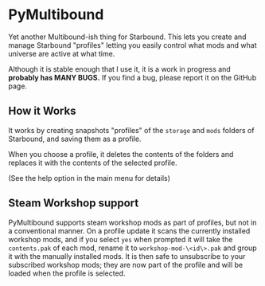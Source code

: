 # PyMultibound
 Yet another Multibound-ish thing for Starbound.
 This lets you create and manage Starbound "profiles"
 letting you easily control what mods and what universe
 are active at what time.

Although it is stable enough that I use it, it is a work in progress and **probably has  MANY BUGS.** If you find a bug, please report it on the GitHub page.

## How it Works
It works by creating snapshots "profiles" of the `storage` and `mods` folders of Starbound, and saving them as a profile.

When you choose a profile, it deletes the contents of the folders and replaces it with the contents of the selected profile.

(See the help option in the main menu for details)

## Steam Workshop support
PyMultibound supports steam workshop mods as part of profiles, but not in a conventional manner. 
On a profile update it scans the currently installed workshop mods, and if you select `yes` when prompted it will take the `contents.pak`
of each mod, rename it to `workshop-mod-\<id\>.pak` and group it with the manually installed mods. 
It is then safe to unsubscribe to your subscribed workshop mods; they are now part of the profile and will be loaded when the profile is selected.
